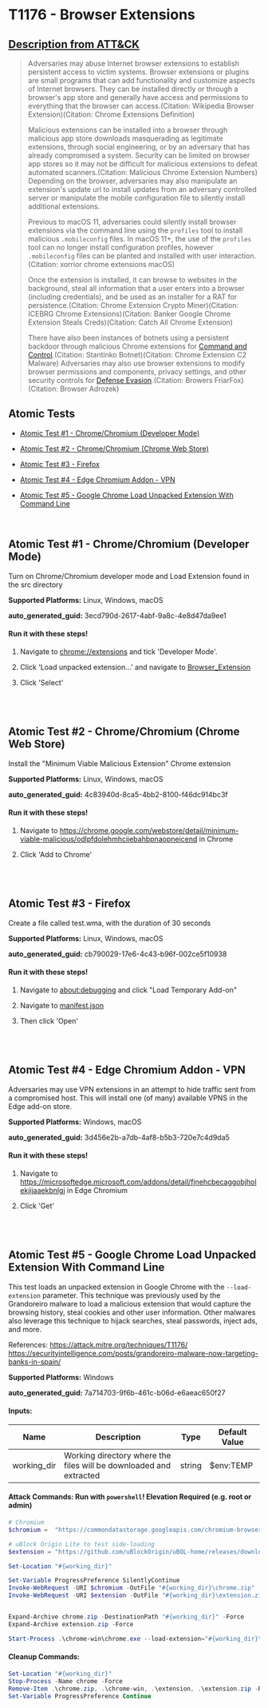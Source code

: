 # T1176 - Browser Extensions

## [Description from ATT&CK](https://attack.mitre.org/techniques/T1176)

<blockquote>Adversaries may abuse Internet browser extensions to establish persistent access to victim systems. Browser extensions or plugins are small programs that can add functionality and customize aspects of Internet browsers. They can be installed directly or through a browser's app store and generally have access and permissions to everything that the browser can access.(Citation: Wikipedia Browser Extension)(Citation: Chrome Extensions Definition)

Malicious extensions can be installed into a browser through malicious app store downloads masquerading as legitimate extensions, through social engineering, or by an adversary that has already compromised a system. Security can be limited on browser app stores so it may not be difficult for malicious extensions to defeat automated scanners.(Citation: Malicious Chrome Extension Numbers) Depending on the browser, adversaries may also manipulate an extension's update url to install updates from an adversary controlled server or manipulate the mobile configuration file to silently install additional extensions.

Previous to macOS 11, adversaries could silently install browser extensions via the command line using the <code>profiles</code> tool to install malicious <code>.mobileconfig</code> files. In macOS 11+, the use of the <code>profiles</code> tool can no longer install configuration profiles, however <code>.mobileconfig</code> files can be planted and installed with user interaction.(Citation: xorrior chrome extensions macOS)

Once the extension is installed, it can browse to websites in the background, steal all information that a user enters into a browser (including credentials), and be used as an installer for a RAT for persistence.(Citation: Chrome Extension Crypto Miner)(Citation: ICEBRG Chrome Extensions)(Citation: Banker Google Chrome Extension Steals Creds)(Citation: Catch All Chrome Extension)

There have also been instances of botnets using a persistent backdoor through malicious Chrome extensions for [Command and Control](https://attack.mitre.org/tactics/TA0011).(Citation: Stantinko Botnet)(Citation: Chrome Extension C2 Malware) Adversaries may also use browser extensions to modify browser permissions and components, privacy settings, and other security controls for [Defense Evasion](https://attack.mitre.org/tactics/TA0005).(Citation: Browers FriarFox)(Citation: Browser Adrozek) </blockquote>

## Atomic Tests

- [Atomic Test #1 - Chrome/Chromium (Developer Mode)](#atomic-test-1---chromechromium-developer-mode)

- [Atomic Test #2 - Chrome/Chromium (Chrome Web Store)](#atomic-test-2---chromechromium-chrome-web-store)

- [Atomic Test #3 - Firefox](#atomic-test-3---firefox)

- [Atomic Test #4 - Edge Chromium Addon - VPN](#atomic-test-4---edge-chromium-addon---vpn)

- [Atomic Test #5 - Google Chrome Load Unpacked Extension With Command Line](#atomic-test-5---google-chrome-load-unpacked-extension-with-command-line)

<br/>

## Atomic Test #1 - Chrome/Chromium (Developer Mode)

Turn on Chrome/Chromium developer mode and Load Extension found in the src directory

**Supported Platforms:** Linux, Windows, macOS

**auto_generated_guid:** 3ecd790d-2617-4abf-9a8c-4e8d47da9ee1

#### Run it with these steps!

1. Navigate to [chrome://extensions](chrome://extensions) and
   tick 'Developer Mode'.

2. Click 'Load unpacked extension...' and navigate to
   [Browser_Extension](../t1176/src/)

3. Click 'Select'

<br/>
<br/>

## Atomic Test #2 - Chrome/Chromium (Chrome Web Store)

Install the "Minimum Viable Malicious Extension" Chrome extension

**Supported Platforms:** Linux, Windows, macOS

**auto_generated_guid:** 4c83940d-8ca5-4bb2-8100-f46dc914bc3f

#### Run it with these steps!

1. Navigate to https://chrome.google.com/webstore/detail/minimum-viable-malicious/odlpfdolehmhciiebahbpnaopneicend
   in Chrome

2. Click 'Add to Chrome'

<br/>
<br/>

## Atomic Test #3 - Firefox

Create a file called test.wma, with the duration of 30 seconds

**Supported Platforms:** Linux, Windows, macOS

**auto_generated_guid:** cb790029-17e6-4c43-b96f-002ce5f10938

#### Run it with these steps!

1. Navigate to [about:debugging](about:debugging) and
   click "Load Temporary Add-on"

2. Navigate to [manifest.json](./src/manifest.json)

3. Then click 'Open'

<br/>
<br/>

## Atomic Test #4 - Edge Chromium Addon - VPN

Adversaries may use VPN extensions in an attempt to hide traffic sent from a compromised host. This will install one (of many) available VPNS in the Edge add-on store.

**Supported Platforms:** Windows, macOS

**auto_generated_guid:** 3d456e2b-a7db-4af8-b5b3-720e7c4d9da5

#### Run it with these steps!

1. Navigate to https://microsoftedge.microsoft.com/addons/detail/fjnehcbecaggobjholekjijaaekbnlgj
   in Edge Chromium

2. Click 'Get'

<br/>
<br/>

## Atomic Test #5 - Google Chrome Load Unpacked Extension With Command Line

This test loads an unpacked extension in Google Chrome with the `--load-extension` parameter. This technique was previously used by the Grandoreiro malware to load a malicious extension that would capture the browsing history, steal cookies and other user information. Other malwares also leverage this technique to hijack searches, steal passwords, inject ads, and more.

References:
https://attack.mitre.org/techniques/T1176/
https://securityintelligence.com/posts/grandoreiro-malware-now-targeting-banks-in-spain/

**Supported Platforms:** Windows

**auto_generated_guid:** 7a714703-9f6b-461c-b06d-e6aeac650f27

#### Inputs:

| Name        | Description                                                        | Type   | Default Value |
| ----------- | ------------------------------------------------------------------ | ------ | ------------- |
| working_dir | Working directory where the files will be downloaded and extracted | string | $env:TEMP     |

#### Attack Commands: Run with `powershell`! Elevation Required (e.g. root or admin)

```powershell
# Chromium
$chromium =  "https://commondatastorage.googleapis.com/chromium-browser-snapshots/Win_x64/1153778/chrome-win.zip"

# uBlock Origin Lite to test side-loading
$extension = "https://github.com/uBlockOrigin/uBOL-home/releases/download/uBOLite_2024.11.25.1376/uBOLite_2024.11.25.1376.chromium.mv3.zip"

Set-Location "#{working_dir}"

Set-Variable ProgressPreference SilentlyContinue
Invoke-WebRequest -URI $chromium -OutFile "#{working_dir}\chrome.zip"
Invoke-WebRequest -URI $extension -OutFile "#{working_dir}\extension.zip"


Expand-Archive chrome.zip -DestinationPath "#{working_dir}" -Force
Expand-Archive extension.zip -Force

Start-Process .\chrome-win\chrome.exe --load-extension="#{working_dir}\extension\" -PassThru
```

#### Cleanup Commands:

```powershell
Set-Location "#{working_dir}"
Stop-Process -Name chrome -Force
Remove-Item .\chrome.zip, .\chrome-win, .\extension, .\extension.zip -Recurse -Force
Set-Variable ProgressPreference Continue
```

<br/>
